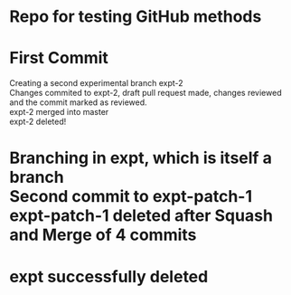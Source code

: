 # Repo for testing GitHub methods
# First Commit
Creating a second experimental branch expt-2<br/>
Changes commited to expt-2, draft pull request made, changes reviewed and the commit marked as reviewed.<br/>
expt-2 merged into master<br/>
expt-2 deleted!


Branching in expt, which is itself a branch<br/>
Second commit to expt-patch-1<br/>
expt-patch-1 deleted after Squash and Merge of 4 commits
=======

# expt successfully deleted

